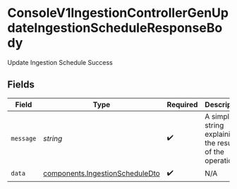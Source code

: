 # ConsoleV1IngestionControllerGenUpdateIngestionScheduleResponseBody

Update Ingestion Schedule Success


## Fields

| Field                                                                              | Type                                                                               | Required                                                                           | Description                                                                        |
| ---------------------------------------------------------------------------------- | ---------------------------------------------------------------------------------- | ---------------------------------------------------------------------------------- | ---------------------------------------------------------------------------------- |
| `message`                                                                          | *string*                                                                           | :heavy_check_mark:                                                                 | A simple string explaining the result of the operation.                            |
| `data`                                                                             | [components.IngestionScheduleDto](../../models/components/ingestionscheduledto.md) | :heavy_check_mark:                                                                 | N/A                                                                                |